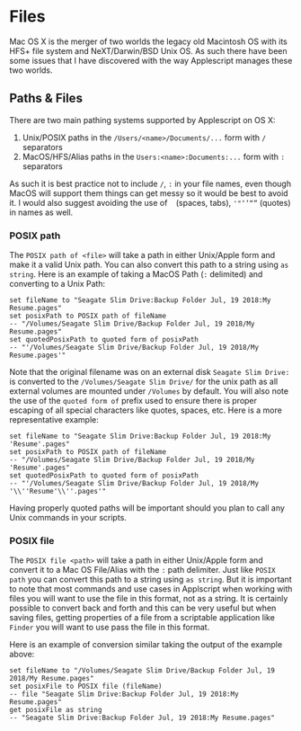 # Files

Mac OS X is the merger of two worlds the legacy old Macintosh OS with its HFS+ file system and NeXT/Darwin/BSD Unix OS. As such there have been some issues that I have discovered with the way Applescript manages these two worlds.

## Paths & Files

There are two main pathing systems supported by Applescript on OS X:
1. Unix/POSIX paths in the `/Users/<name>/Documents/...` form with `/` separators
2. MacOS/HFS/Alias paths in the `Users:<name>:Documents:...` form with `:` separators

As such it is best practice not to include `/`, `:` in your file names, even though MacOS will support them things can get messy so it would be best to avoid it. I would also suggest avoiding the use of ` ` (spaces, tabs), `'"‘’“”` (quotes) in names as well.

### POSIX path

The `POSIX path of <file>` will take a path in either Unix/Apple form and make it a valid Unix path. You can also convert this path to a string using `as string`. Here is an example of taking a MacOS Path (`:` delimited) and converting to a Unix Path:

```Applescript
set fileName to "Seagate Slim Drive:Backup Folder Jul, 19 2018:My Resume.pages"
set posixPath to POSIX path of fileName
-- "/Volumes/Seagate Slim Drive/Backup Folder Jul, 19 2018/My Resume.pages"
set quotedPosixPath to quoted form of posixPath
-- "'/Volumes/Seagate Slim Drive/Backup Folder Jul, 19 2018/My Resume.pages'"
```

Note that the original filename was on an external disk `Seagate Slim Drive:` is converted to the `/Volumes/Seagate Slim Drive/` for the unix path as all external volumes are mounted under `/Volumes` by default. You will also note the use of the `quoted form of` prefix used to ensure there is proper escaping of all special characters like quotes, spaces, etc. Here is a more representative example:

```Applescript
set fileName to "Seagate Slim Drive:Backup Folder Jul, 19 2018:My 'Resume'.pages"
set posixPath to POSIX path of fileName
-- "/Volumes/Seagate Slim Drive/Backup Folder Jul, 19 2018/My 'Resume'.pages"
set quotedPosixPath to quoted form of posixPath
-- "'/Volumes/Seagate Slim Drive/Backup Folder Jul, 19 2018/My '\\''Resume'\\''.pages'"
```

Having properly quoted paths will be important should you plan to call any Unix commands in your scripts.

### POSIX file

The `POSIX file <path>` will take a path in either Unix/Apple form and convert it to a Mac OS File/Alias with the `:` path delimiter. Just like `POSIX path` you can convert this path to a string using `as string`. But it is important to note that most commands and use cases in Applscript when working with files you will want to use the file in this format, not as a string. It is certainly possible to convert back and forth and this can be very useful but when saving files, getting properties of a file from a scriptable application like `Finder` you will want to use pass the file in this format.

Here is an example of conversion similar taking the output of the example above:

```Applescript
set fileName to "/Volumes/Seagate Slim Drive/Backup Folder Jul, 19 2018/My Resume.pages"
set posixFile to POSIX file (fileName)
-- file "Seagate Slim Drive:Backup Folder Jul, 19 2018:My Resume.pages"
get posixFile as string
-- "Seagate Slim Drive:Backup Folder Jul, 19 2018:My Resume.pages"
```
